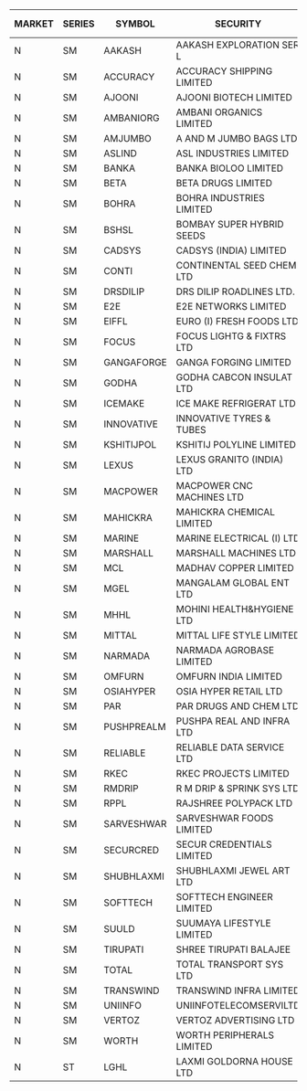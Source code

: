 


| MARKET | SERIES | SYMBOL | SECURITY | PREV CL PR | OPEN PRICE | HIGH PRICE | LOW PRICE | CLOSE PRICE | NET TRDVAL | NET TRDQTY | CORP IND | HI 52 WK | LO 52 WK |
| ----- | ----- | ----- | ----- | ----- | ----- | ----- | ----- | ----- | ----- | ----- | ----- | ----- | ----- |
| N | SM | AAKASH | AAKASH EXPLORATION SER L | 24.50 | 23.30 | 23.30 | 23.30 | 23.30 | 69900.00 | 3000 |  | 87.80 | 14.10 |
| N | SM | ACCURACY | ACCURACY SHIPPING LIMITED | 15.90 | 16.65 | 16.65 | 16.65 | 16.65 | 26640.00 | 1600 |  | 82.00 | 12.35 |
| N | SM | AJOONI | AJOONI BIOTECH LIMITED | 7.60 | 7.25 | 7.25 | 7.25 | 7.25 | 29000.00 | 4000 |  | 18.95 | 7.25 |
| N | SM | AMBANIORG | AMBANI ORGANICS LIMITED | 61.15 | 53.40 | 55.00 | 53.40 | 53.40 | 323600.00 | 6000 |  | 72.00 | 53.40 |
| N | SM | AMJUMBO | A AND M JUMBO BAGS LTD | 6.65 | 6.35 | 6.35 | 6.35 | 6.35 | 711200.00 | 112000 |  | 50.00 | 6.35 |
| N | SM | ASLIND | ASL INDUSTRIES LIMITED | 7.95 | 7.95 | 7.95 | 7.95 | 7.95 | 31800.00 | 4000 |  | 16.70 | 7.95 |
| N | SM | BANKA | BANKA BIOLOO LIMITED | 60.00 | 58.00 | 58.00 | 58.00 | 58.00 | 69600.00 | 1200 |  | 112.35 | 58.00 |
| N | SM | BETA | BETA DRUGS LIMITED | 49.15 | 49.20 | 49.20 | 49.15 | 49.15 | 78680.00 | 1600 |  | 124.00 | 37.00 |
| N | SM | BOHRA | BOHRA INDUSTRIES LIMITED | .75 | .70 | .70 | .70 | .70 | 12600.00 | 18000 |  | 15.05 | .35 |
| N | SM | BSHSL | BOMBAY SUPER HYBRID SEEDS | 109.50 | 109.60 | 109.60 | 109.60 | 109.60 | 131520.00 | 1200 |  | 136.00 | 98.20 |
| N | SM | CADSYS | CADSYS (INDIA) LIMITED | 23.10 | 24.25 | 24.25 | 24.25 | 24.25 | 97000.00 | 4000 |  | 63.45 | 15.50 |
| N | SM | CONTI | CONTINENTAL SEED CHEM LTD | 14.45 | 13.75 | 13.75 | 13.75 | 13.75 | 45828.75 | 3333 |  | 102.20 | 11.85 |
| N | SM | DRSDILIP | DRS DILIP ROADLINES LTD. | 65.50 | 70.00 | 70.00 | 70.00 | 70.00 | 560000.00 | 8000 |  | 78.00 | 65.50 |
| N | SM | E2E | E2E NETWORKS LIMITED | 14.35 | 14.35 | 14.35 | 14.35 | 14.35 | 28700.00 | 2000 |  | 49.60 | 13.30 |
| N | SM | EIFFL | EURO (I) FRESH FOODS LTD | 79.00 | 78.00 | 78.30 | 78.00 | 78.30 | 437280.00 | 5600 |  | 131.00 | 71.00 |
| N | SM | FOCUS | FOCUS LIGHTG & FIXTRS LTD | 18.05 | 17.15 | 17.15 | 17.15 | 17.15 | 102900.00 | 6000 |  | 173.60 | 16.85 |
| N | SM | GANGAFORGE | GANGA FORGING LIMITED | 15.80 | 16.50 | 16.50 | 16.50 | 16.50 | 99000.00 | 6000 |  | 21.70 | 8.70 |
| N | SM | GODHA | GODHA CABCON INSULAT LTD | 22.20 | 22.90 | 23.05 | 22.90 | 23.05 | 367600.00 | 16000 |  | 28.00 | 10.95 |
| N | SM | ICEMAKE | ICE MAKE REFRIGERAT LTD | 35.00 | 36.15 | 36.15 | 36.15 | 36.15 | 72300.00 | 2000 |  | 85.00 | 25.65 |
| N | SM | INNOVATIVE | INNOVATIVE TYRES & TUBES | 6.00 | 6.00 | 6.00 | 6.00 | 6.00 | 18000.00 | 3000 |  | 23.65 | 5.40 |
| N | SM | KSHITIJPOL | KSHITIJ POLYLINE LIMITED | 24.05 | 23.00 | 23.00 | 23.00 | 23.00 | 92000.00 | 4000 |  | 37.50 | 19.20 |
| N | SM | LEXUS | LEXUS GRANITO (INDIA) LTD | 4.85 | 5.05 | 5.05 | 5.05 | 5.05 | 10100.00 | 2000 |  | 28.35 | 4.55 |
| N | SM | MACPOWER | MACPOWER CNC MACHINES LTD | 38.55 | 38.70 | 40.45 | 38.60 | 39.50 | 319875.00 | 8000 |  | 154.85 | 33.30 |
| N | SM | MAHICKRA | MAHICKRA CHEMICAL LIMITED | 76.50 | 77.50 | 77.50 | 77.50 | 77.50 | 116250.00 | 1500 |  | 93.50 | 45.10 |
| N | SM | MARINE | MARINE ELECTRICAL (I) LTD | 90.15 | 90.20 | 90.75 | 90.20 | 90.75 | 723200.00 | 8000 |  | 123.00 | 78.00 |
| N | SM | MARSHALL | MARSHALL MACHINES LTD | 8.80 | 8.75 | 9.65 | 8.75 | 9.65 | 83550.00 | 9000 |  | 26.20 | 7.75 |
| N | SM | MCL | MADHAV COPPER LIMITED | 71.05 | 70.10 | 74.00 | 69.05 | 71.00 | 423780.00 | 6000 |  | 332.90 | 59.10 |
| N | SM | MGEL | MANGALAM GLOBAL ENT LTD | 54.75 | 54.75 | 54.75 | 54.75 | 54.75 | 109500.00 | 2000 |  | 58.30 | 51.05 |
| N | SM | MHHL | MOHINI HEALTH&HYGIENE LTD | 13.90 | 13.90 | 14.55 | 13.90 | 14.55 | 127350.00 | 9000 |  | 29.10 | 11.35 |
| N | SM | MITTAL | MITTAL LIFE STYLE LIMITED | 100.50 | 100.90 | 101.85 | 100.85 | 101.05 | 1519000.00 | 15000 |  | 167.00 | 76.35 |
| N | SM | NARMADA | NARMADA AGROBASE LIMITED | 12.00 | 12.25 | 12.25 | 11.85 | 11.85 | 1126440.00 | 93600 |  | 28.70 | 11.75 |
| N | SM | OMFURN | OMFURN INDIA LIMITED | 5.00 | 4.50 | 5.00 | 4.50 | 5.00 | 84000.00 | 18000 |  | 14.30 | 4.50 |
| N | SM | OSIAHYPER | OSIA HYPER RETAIL LTD | 300.00 | 300.00 | 314.00 | 300.00 | 314.00 | 8786400.00 | 28000 |  | 325.00 | 200.00 |
| N | SM | PAR | PAR DRUGS AND CHEM LTD | 33.30 | 32.00 | 39.20 | 32.00 | 39.20 | 478200.00 | 14000 |  | 56.00 | 26.20 |
| N | SM | PUSHPREALM | PUSHPA REAL AND INFRA LTD | 4.45 | 4.25 | 4.25 | 4.25 | 4.25 | 17000.00 | 4000 |  | 14.60 | 3.70 |
| N | SM | RELIABLE | RELIABLE DATA SERVICE LTD | 27.00 | 25.65 | 25.65 | 25.65 | 25.65 | 61560.00 | 2400 |  | 53.80 | 23.80 |
| N | SM | RKEC | RKEC PROJECTS LIMITED | 36.50 | 33.00 | 34.00 | 33.00 | 34.00 | 67000.00 | 2000 |  | 68.00 | 26.20 |
| N | SM | RMDRIP | R M DRIP & SPRINK SYS LTD | 28.25 | 28.25 | 29.65 | 28.25 | 29.65 | 945200.00 | 32000 |  | 47.00 | 13.00 |
| N | SM | RPPL | RAJSHREE POLYPACK LTD | 64.95 | 64.00 | 64.00 | 64.00 | 64.00 | 64000.00 | 1000 |  | 118.00 | 50.00 |
| N | SM | SARVESHWAR | SARVESHWAR FOODS LIMITED | 10.15 | 10.65 | 10.65 | 10.65 | 10.65 | 17040.00 | 1600 |  | 43.85 | 8.45 |
| N | SM | SECURCRED | SECUR CREDENTIALS LIMITED | 15.00 | 14.25 | 14.25 | 14.25 | 14.25 | 111150.00 | 7800 |  | 110.00 | 14.25 |
| N | SM | SHUBHLAXMI | SHUBHLAXMI JEWEL ART LTD | 24.95 | 23.05 | 24.95 | 23.05 | 24.95 | 48000.00 | 2000 |  | 209.50 | 21.60 |
| N | SM | SOFTTECH | SOFTTECH ENGINEER LIMITED | 35.00 | 36.60 | 36.75 | 36.60 | 36.75 | 234800.00 | 6400 |  | 76.25 | 32.45 |
| N | SM | SUULD | SUUMAYA LIFESTYLE LIMITED | 29.60 | 30.00 | 31.00 | 30.00 | 31.00 | 488000.00 | 16000 |  | 34.30 | 15.05 |
| N | SM | TIRUPATI | SHREE TIRUPATI BALAJEE | 25.40 | 24.10 | 25.30 | 24.10 | 25.30 | 148200.00 | 6000 |  | 44.00 | 22.40 |
| N | SM | TOTAL | TOTAL TRANSPORT SYS LTD | 22.15 | 23.25 | 23.25 | 23.25 | 23.25 | 69750.00 | 3000 |  | 48.95 | 17.50 |
| N | SM | TRANSWIND | TRANSWIND INFRA LIMITED | 3.25 | 3.10 | 3.10 | 3.10 | 3.10 | 12400.00 | 4000 |  | 10.35 | 2.85 |
| N | SM | UNIINFO | UNIINFOTELECOMSERVILTD | 13.70 | 13.60 | 13.70 | 13.45 | 13.55 | 190300.00 | 14000 |  | 44.80 | 12.00 |
| N | SM | VERTOZ | VERTOZ ADVERTISING LTD | 67.10 | 68.35 | 70.25 | 68.35 | 70.25 | 664800.00 | 9600 |  | 211.00 | 47.75 |
| N | SM | WORTH | WORTH PERIPHERALS LIMITED | 42.00 | 37.00 | 39.90 | 36.00 | 36.45 | 824400.00 | 22500 |  | 72.95 | 33.80 |
| N | ST | LGHL | LAXMI GOLDORNA HOUSE LTD | 15.00 | 15.00 | 15.05 | 15.00 | 15.05 | 841200.00 | 56000 |  | 15.10 | 14.65 |




